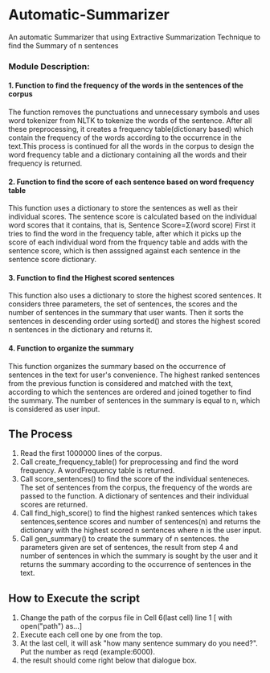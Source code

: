 # Automatic-Summarizer
An automatic Summarizer that using Extractive Summarization Technique to find the Summary of n sentences
### Module Description:
 #### 1. Function to find the frequency of the words in the sentences of the corpus
   The function removes the punctuations and unnecessary symbols and uses word tokenizer from NLTK to tokenize the words of the sentence. After all these preprocessing, it creates a frequency table(dictionary based) which contain the frequency of the words according to the occurrence in the text.This process is continued for all the words in the corpus to design the word frequency table and a dictionary containing all the words and their frequency is returned.
     
#### 2. Function to find the score of each sentence based on word frequency table
  This function uses a dictionary to store the sentences as well as their individual scores. The sentence score is calculated based on the individual word scores that it contains, that is,
                  Sentence Score=Σ(word score)
   First it tries to find the word in the frequency table, after which it picks up the score of each individual word from the frquency table and adds with the sentence score, which is then asssigned against each sentence in the sentence score dictionary.
   
#### 3. Function to find  the Highest scored sentences
  This function also uses a dictionary to store the highest scored sentences.  It considers three parameters, the set of sentences, the scores and the number of sentences in the summary that user wants. Then it sorts the sentences in descending order using sorted() and stores the highest scored n sentences in the dictionary and returns it.  
#### 4. Function to organize the summary 
   This function organizes the summary based on the occurrence of sentences in the text for user's convenience. The highest ranked sentences from the previous function is considered and matched with the text, according to which the sentences are ordered and joined together to find the summary. The number of sentences in the summary is equal to n, which is considered as user input.

## The Process
   1. Read the first 1000000 lines of the corpus.
   2. Call create_frequency_table() for preprocessing and find the word frequency. A wordFrequency table is returned.
   3. Call score_sentences() to find the score of the individual senteneces. The set of sentences from the corpus, the frequency of the words are passed to the function. A dictionary of sentences and their individual scores are returned.
   4. Call find_high_score() to find the highest ranked sentences which takes sentences,sentence scores and number of sentences(n) and returns the dictionary with the highest scored n sentences where n is the user input.
   5. Call gen_summary() to create the summary of n sentences. the parameters given are set of sentences, the result from step 4 and number of sentences in which the summary is sought by the user and it returns the summary according to the occurrence of sentences in the text.

## How to Execute the script
  1. Change the path of the corpus file in Cell 6(last cell) line 1 [ with open("path") as...]
  2. Execute each cell one by one from the top.
  3. At the last cell, it will ask "how many sentence summary do you need?". Put the number as reqd (example:6000).
  4. the result should come right below that dialogue box.
